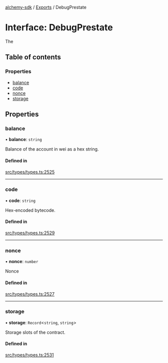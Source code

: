 [alchemy-sdk](../README.md) / [Exports](../modules.md) / DebugPrestate

# Interface: DebugPrestate

The

## Table of contents

### Properties

- [balance](DebugPrestate.md#balance)
- [code](DebugPrestate.md#code)
- [nonce](DebugPrestate.md#nonce)
- [storage](DebugPrestate.md#storage)

## Properties

### balance

• **balance**: `string`

Balance of the account in wei as a hex string.

#### Defined in

[src/types/types.ts:2525](https://github.com/alchemyplatform/alchemy-sdk-js/blob/f2b072e/src/types/types.ts#L2525)

___

### code

• **code**: `string`

Hex-encoded bytecode.

#### Defined in

[src/types/types.ts:2529](https://github.com/alchemyplatform/alchemy-sdk-js/blob/f2b072e/src/types/types.ts#L2529)

___

### nonce

• **nonce**: `number`

Nonce

#### Defined in

[src/types/types.ts:2527](https://github.com/alchemyplatform/alchemy-sdk-js/blob/f2b072e/src/types/types.ts#L2527)

___

### storage

• **storage**: `Record`<`string`, `string`\>

Storage slots of the contract.

#### Defined in

[src/types/types.ts:2531](https://github.com/alchemyplatform/alchemy-sdk-js/blob/f2b072e/src/types/types.ts#L2531)
